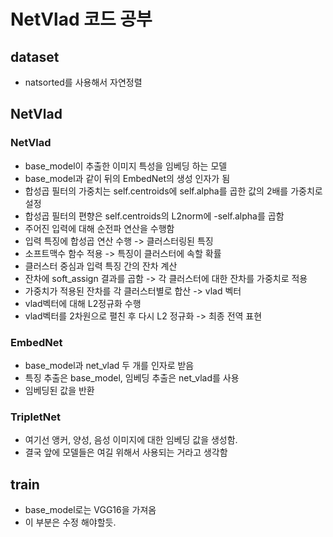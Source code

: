 # NetVlad 코드 공부
## dataset
- natsorted를 사용해서 자연정렬

## NetVlad

### NetVlad
- base_model이 추출한 이미지 특성을 임베딩 하는 모델
- base_model과 같이 뒤의 EmbedNet의 생성 인자가 됨
- 합성곱 필터의 가중치는 self.centroids에 self.alpha를 곱한 값의 2배를 가중치로 설정
- 합성곱 필터의 편향은 self.centroids의 L2norm에 -self.alpha를 곱함
- 주어진 입력에 대해 순전파 연산을 수행함
- 입력 특징에 합성곱 연산 수행 -> 클러스터링된 특징
- 소프트맥수 함수 적용 -> 특징이 클러스터에 속할 확률
- 클러스터 중심과 입력 특징 간의 잔차 계산
- 잔차에 soft_assign 결과를 곱함 -> 각 클러스터에 대한 잔차를 가중치로 적용
- 가중치가 적용된 잔차를 각 클러스터별로 합산 -> vlad 벡터
- vlad벡터에 대해 L2정규화 수행
- vlad벡터를 2차원으로 펼친 후 다시 L2 정규화 -> 최종 전역 표현

### EmbedNet
- base_model과 net_vlad 두 개를 인자로 받음
- 특징 추출은 base_model, 임베딩 추출은 net_vlad를 사용
- 임베딩된 값을 반환

### TripletNet
- 여기선 앵커, 양성, 음성 이미지에 대한 임베딩 값을 생성함.
- 결국 앞에 모델들은 여길 위해서 사용되는 거라고 생각함

## train
- base_model로는 VGG16을 가져옴
- 이 부분은 수정 해야할듯.